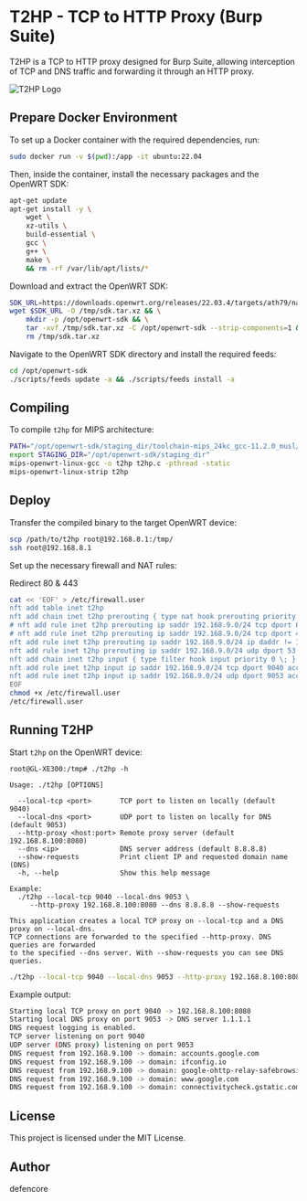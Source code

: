 # T2HP - TCP to HTTP Proxy (Burp Suite)

T2HP is a TCP to HTTP proxy designed for Burp Suite, allowing interception of TCP and DNS traffic and forwarding it through an HTTP proxy.

![T2HP Logo](https://github.com/user-attachments/assets/ffa50d90-f24e-4a8f-b615-4b21df316198)

## Prepare Docker Environment

To set up a Docker container with the required dependencies, run:

```sh
sudo docker run -v $(pwd):/app -it ubuntu:22.04
```

Then, inside the container, install the necessary packages and the OpenWRT SDK:

```sh
apt-get update
apt-get install -y \
    wget \
    xz-utils \
    build-essential \
    gcc \
    g++ \
    make \
    && rm -rf /var/lib/apt/lists/*
```

Download and extract the OpenWRT SDK:

```sh
SDK_URL=https://downloads.openwrt.org/releases/22.03.4/targets/ath79/nand/openwrt-sdk-22.03.4-ath79-nand_gcc-11.2.0_musl.Linux-x86_64.tar.xz
wget $SDK_URL -O /tmp/sdk.tar.xz && \
    mkdir -p /opt/openwrt-sdk && \
    tar -xvf /tmp/sdk.tar.xz -C /opt/openwrt-sdk --strip-components=1 && \
    rm /tmp/sdk.tar.xz
```

Navigate to the OpenWRT SDK directory and install the required feeds:

```sh
cd /opt/openwrt-sdk
./scripts/feeds update -a && ./scripts/feeds install -a
```

## Compiling

To compile `t2hp` for MIPS architecture:

```sh
PATH="/opt/openwrt-sdk/staging_dir/toolchain-mips_24kc_gcc-11.2.0_musl/bin:${PATH}"
export STAGING_DIR="/opt/openwrt-sdk/staging_dir"
mips-openwrt-linux-gcc -o t2hp t2hp.c -pthread -static
mips-openwrt-linux-strip t2hp
```

## Deploy

Transfer the compiled binary to the target OpenWRT device:

```sh
scp /path/to/t2hp root@192.168.8.1:/tmp/
ssh root@192.168.8.1
```

Set up the necessary firewall and NAT rules:

Redirect 80 & 443
```sh
cat << 'EOF' > /etc/firewall.user
nft add table inet t2hp
nft add chain inet t2hp prerouting { type nat hook prerouting priority -100 \; }
# nft add rule inet t2hp prerouting ip saddr 192.168.9.0/24 tcp dport 80 counter dnat to 192.168.9.1:9040 # redirect only 80 TCP
# nft add rule inet t2hp prerouting ip saddr 192.168.9.0/24 tcp dport 443 counter dnat to 192.168.9.1:9040 # redirect only 443 TCP
nft add rule inet t2hp prerouting ip saddr 192.168.9.0/24 ip daddr != 192.168.9.0/24 tcp dport != 9040 counter dnat to 192.168.9.1:9040 # redirect all TCP
nft add rule inet t2hp prerouting ip saddr 192.168.9.0/24 udp dport 53 counter dnat to 192.168.9.1:9053
nft add chain inet t2hp input { type filter hook input priority 0 \; }
nft add rule inet t2hp input ip saddr 192.168.9.0/24 tcp dport 9040 accept
nft add rule inet t2hp input ip saddr 192.168.9.0/24 udp dport 9053 accept
EOF
chmod +x /etc/firewall.user
/etc/firewall.user
```


## Running T2HP

Start `t2hp` on the OpenWRT device:

```
root@GL-XE300:/tmp# ./t2hp -h

Usage: ./t2hp [OPTIONS]

  --local-tcp <port>       TCP port to listen on locally (default 9040)
  --local-dns <port>       UDP port to listen on locally for DNS (default 9053)
  --http-proxy <host:port> Remote proxy server (default 192.168.8.100:8080)
  --dns <ip>               DNS server address (default 8.8.8.8)
  --show-requests          Print client IP and requested domain name (DNS)
  -h, --help               Show this help message

Example:
  ./t2hp --local-tcp 9040 --local-dns 9053 \
     --http-proxy 192.168.8.100:8080 --dns 8.8.8.8 --show-requests

This application creates a local TCP proxy on --local-tcp and a DNS proxy on --local-dns.
TCP connections are forwarded to the specified --http-proxy. DNS queries are forwarded
to the specified --dns server. With --show-requests you can see DNS queries.
```

```sh
./t2hp --local-tcp 9040 --local-dns 9053 --http-proxy 192.168.8.100:8080 --dns 1.1.1.1 --show-requests
```

Example output:

```sh
Starting local TCP proxy on port 9040 -> 192.168.8.100:8080
Starting local DNS proxy on port 9053 -> DNS server 1.1.1.1
DNS request logging is enabled.
TCP server listening on port 9040
UDP server (DNS proxy) listening on port 9053
DNS request from 192.168.9.100 -> domain: accounts.google.com
DNS request from 192.168.9.100 -> domain: ifconfig.io
DNS request from 192.168.9.100 -> domain: google-ohttp-relay-safebrowsing.fastly-edge.com
DNS request from 192.168.9.100 -> domain: www.google.com
DNS request from 192.168.9.100 -> domain: connectivitycheck.gstatic.com
```

## License

This project is licensed under the MIT License.

## Author

defencore

